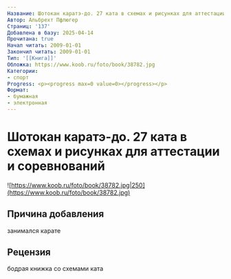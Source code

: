 ```yaml
---
Название: Шотокан каратэ-до. 27 ката в схемах и рисунках для аттестации и соревнований
Автор: Альбрехт Пфлюгер
Страниц: '137'
Добавлена в базу: 2025-04-14
Прочитана: true
Начал читать: 2009-01-01
Закончил читать: 2009-01-01
Тип: '[[Книга]]'
Обложка: https://www.koob.ru/foto/book/38782.jpg
Категории:
- спорт
Progress: <p><progress max=0 value=0></progress></p>
Формат:
- бумажная
- электронная
---
```

# Шотокан каратэ-до. 27 ката в схемах и рисунках для аттестации и соревнований

![https://www.koob.ru/foto/book/38782.jpg|250](https://www.koob.ru/foto/book/38782.jpg)

## Причина добавления

занимался карате

## Рецензия

бодрая книжка со схемами ката